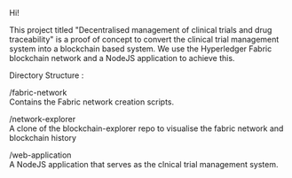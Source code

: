 Hi!

This project titled "Decentralised management of clinical trials and drug traceability" is a proof of concept to convert the clinical trial management system into a blockchain based system. We use the Hyperledger Fabric blockchain network and a NodeJS application to achieve this.

Directory Structure :   
  
/fabric-network  
Contains the Fabric network creation scripts.  
  
/network-explorer  
A clone of the blockchain-explorer repo to visualise the fabric network and blockchain history  
  
/web-application  
A NodeJS application that serves as the clnical trial management system.  


